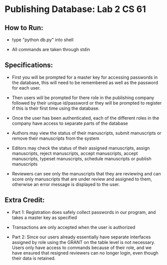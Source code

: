 # Publishing Database: Lab 2 CS 61

## How to Run:

* type "python db.py" into shell

* All commands are taken through stdin

## Specifications:

* First you will be prompted for a master key for accessing passwords in the database, this will need to be remembered as well as the password for each user.

* Then users will be prompted for there role in the publishing company followed by their unique id/password or they will be prompted to register if this is their first time using the database.

* Once the user has been authenticated, each of the different roles in the company have access to separate parts of the database

* Authors may view the status of their manuscripts, submit manuscripts or remove their manuscripts from the system

* Editors may check the status of their assigned manuscripts, assign manuscripts, reject manuscripts, accept manuscripts, accept manuscripts, typeset manuscripts, schedule manuscripts or publish manuscripts

* Reviewers can see only the manuscripts that they are reviewing and can score only manuscripts that are under review and assigned to them, otherwise an error message is displayed to the user.

## Extra Credit:

* Part 1: Registration does safely collect passwords in our program, and takes a master key as specified

* Transactions are only accepted when the user is authorized

* Part 2: Since our users already essentially have separate interfaces assigned by role using the GRANT on the table level is not necessary. Users only have access to commands because of their role, and we have ensured that resigned reviewers can no longer login, even though their data is retained.
